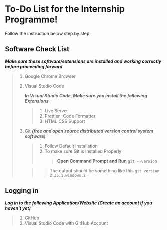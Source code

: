# To-Do List for the Internship Programme!

Follow the instruction below step by step.

## Software Check List

**_Make sure these software/extensions are installed and working correctly before proceeding forward_**

> 1. Google Chrome Browser
> 2. Visual Studio Code
>
>    **_In Visual Studio Code, Make sure you install the following Extensions_**
>
>    > 1. Live Server
>    > 2. Prettier -Code Formatter
>    > 3. HTML CSS Support
>
> 3. Git **_(free and open source distributed version control system software)_**
>
>    > 1. Follow Default Installation
>    > 2. To make sure Git is Installed Properly
>    >    > **Open Command Prompt and Run** `git --version`
> 
>    >    > The output should be something like this
>    >    > `git version 2.35.1.windows.2`
## Logging in

**_Log in to the following Application/Website (Create an account if you haven't yet)_**

> 1. GitHub
> 2. Visual Studio Code with GitHub Account
